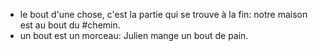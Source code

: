 - le bout d'une chose, c'est la partie qui se trouve à la fin: notre maison est au bout du #chemin.
- un bout est un morceau: Julien mange un bout de pain.